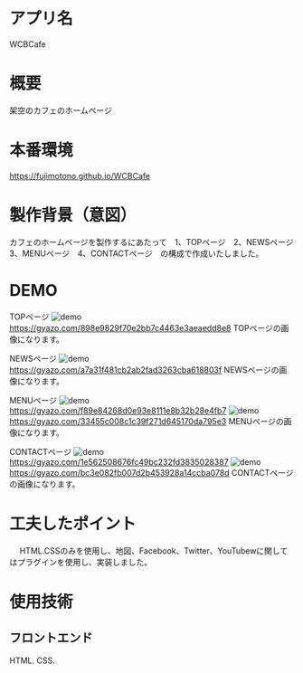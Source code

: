 # アプリ名　
 WCBCafe

# 概要　
 架空のカフェのホームページ

# 本番環境
 https://fujimotono.github.io/WCBCafe

# 製作背景（意図）　
 カフェのホームページを製作するにあたって　1、TOPページ　2、NEWSページ　3、MENUページ　4、CONTACTページ　の構成で作成いたしました。 
 
# DEMO

TOPページ
![demo](https://gyazo.com/898e9829f70e2bb7c4463e3aeaedd8e8/raw)
https://gyazo.com/898e9829f70e2bb7c4463e3aeaedd8e8
TOPページの画像になります。
 
NEWSページ
![demo](https://gyazo.com/a7a31f481cb2ab2fad3263cba618803f/raw)
https://gyazo.com/a7a31f481cb2ab2fad3263cba618803f
NEWSページの画像になります。

MENUページ
![demo](https://gyazo.com/f89e84268d0e93e8111e8b32b28e4fb7/raw)
https://gyazo.com/f89e84268d0e93e8111e8b32b28e4fb7
![demo](https://gyazo.com/33455c008c1c39f271d645170da795e3/raw)
https://gyazo.com/33455c008c1c39f271d645170da795e3
MENUページの画像になります。

CONTACTページ
![demo](https://gyazo.com/1e562508676fc49bc232fd3835028387/raw)
https://gyazo.com/1e562508676fc49bc232fd3835028387
![demo](https://gyazo.com/bc3e082fb007d2b453928a14ccba078d/raw)
https://gyazo.com/bc3e082fb007d2b453928a14ccba078d
CONTACTページの画像になります。
 

# 工夫したポイント　
 　 HTML.CSSのみを使用し、地図、Facebook、Twitter、YouTubewに関してはプラグインを使用し、実装しました。
 
# 使用技術　
## フロントエンド
 HTML. CSS. 
 
